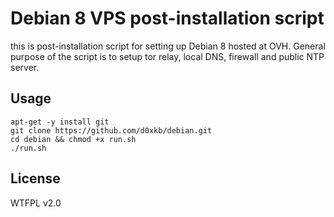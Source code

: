 Debian 8 VPS post-installation script
=====================================
this is post-installation script for setting up Debian 8 hosted at OVH. General purpose of the script is to setup tor relay, local DNS, firewall and public NTP server.

Usage
-----
````
apt-get -y install git
git clone https://github.com/d0xkb/debian.git
cd debian && chmod +x run.sh
./run.sh
````

License
-----
WTFPL v2.0
